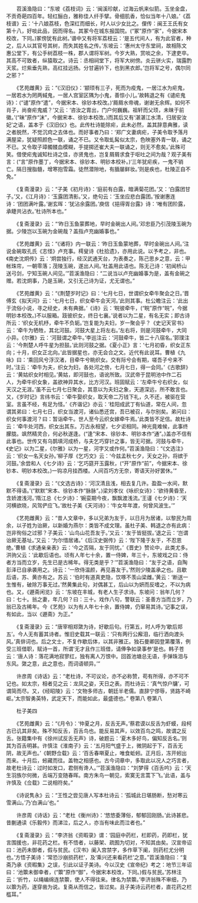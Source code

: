 <!-- { "loadSidebar": true } -->
　　苕溪渔隐曰：“东坡《荔枝词》云：‘闽溪珍献，过海云帆来似箭。玉坐金盘，不贡奇葩四百年。轻红酾白，雅称佳人纤手擘。骨细肌香，恰似当年十八娘。’《荔枝谱》云：‘十八娘荔枝，色深红而细长，时人以少女比之。俚传：闽王王氏有女第十八，好啖此品，因而得名。其冢今在城东报国院。(“冢”原作“家”，今据宋本校改，下同。)冢傍犹有此树。’谱中又有将军荔枝云：‘是五代间人，有为此官者，种之，后人以其官号其树，而失其姓名之传。’东坡云：‘惠州太守东堂祠，故相陈文惠公堂下，有公手树荔枝一株，郡人谓将军树。今岁大熟，赏啖之余，下逮吏卒。其高不可致者，纵猿取之。诗云：丞相祠堂下，将军大树傍。炎云骈火实，瑞露酌天浆。烂紫垂先熟，高红挂远扬。分甘遍钤下，也到黑衣郎。’岂将军之号，偶尔同之邪？”

　　《艺苑雌黄》云：“《汉旧仪》：‘颛顼有三子，死而为疫鬼，一居江水为疟鬼，一居若水为罔两蜮鬼，一居人宫室区隅为小鬼，善惊小儿。’故韩退之有《谴疟鬼诗》：(“谴”原作“遣”，今据宋本、徐钞本校改。)‘屑屑水帝魂，谢谢无余辉。如何不肖子，尚奋疟鬼威？’又云：‘咨汝之胄出，门户何巍巍。祖轩而父顼，未昧于前徽。’(“昧”原作“沫”，今据宋本、徐钞本校改。)而其后又有‘湛湛江水清，归居安汝妃’之语，盖本于《汉旧仪》也。此传杜诗能除疟，此未必然，盖其辞意典雅，读之者脱然，不觉沉疴之去体也。而好事者乃曰：‘郑广文妻病疟，子美令取予落月满屋梁，犹疑照颜色一联，诵之不已。又令取虬髯似太宗，色映塞外青一联，诵之不已。又令取子璋髑髅血模糊，手提掷还崔大夫一联诵之，则无不愈矣。’此殊可笑。借使疟鬼诚知杜诗之佳，亦贤鬼也，岂复屑屑求食于呕吐之间为哉？观子美有言：(“言”原作墨丁，今据宋本、徐钞本、明钞本校补。)‘三年犹疟疾，一鬼不销亡。隔日搜脂髓，增寒抱雪霜。徒然潜隙地，有腼屡鲜妆。’则是疾也，杜陵正自不免。”

　　《复斋漫录》云：“子美《初月诗》：‘庭前有白露，暗满菊花团。’又：‘白露团甘子。’又，《江月诗》：‘玉露团清影。’又，绝句云：‘玉坐应悲白露团。’按谢惠连诗：‘团团满叶露。’谢玄晖：‘犹沾余露团。’庾信《挹得胥台露》诗：‘唯有团阶露，承睫共沾衣。’杜诗所本也。”

　　《复斋漫录》云：“‘昨日玉鱼蒙葬地，早时金碗出人间。’邓忠臣乃引茂陵玉碗为据。少陵岂以玉碗为金碗哉？盖指卢充幽婚事也。”

　　《艺苑雌黄》云：“《诸将》内一联云：‘昨日玉鱼蒙地葬，早时金碗出人间。’注说金碗取孔氏《志怪》卢充事。樗叟诗《杜拾遗》，亦用此说。以予考之，非也。《南史沈炯传》云：‘炯尝独行，经汉武通天台，为表奏之，陈己思乡之意，云：甲帐珠帘，一朝零落；茂陵玉碗，遂出人间。’杜盖用此语也。陈无己诗：‘初闻桥山送弓剑，宁知玉碗人间见。’”苕溪渔隐曰：“二说当以卢充幽婚事为是，盖有金碗之赠。若沈炯事，乃是玉碗，又引无己诗为证，尤无谓也。”

　　《艺苑雌黄》云：“《荆楚岁时记》曰：‘七月七日，世谓织女牵牛聚会之日。’晋傅玄《拟天问》云：‘七月七日，织女牵牛会天河。’此则其事。杜公瞻注云：‘此出于流俗小说，寻之经史，未有典据。’《诗》云：‘睆彼牵牛，(“睆”原作“皖”，今据明钞本校改。)不以服箱。跂彼织女，终日七襄。’说者以为二星，有名无实；即古诗所云：‘织女无机杼，牵牛不负轭。’岂复能为夫妇，岁一聚会乎？《史记天官书》云：‘牵牛为牺牲，其北河鼓。河鼓大星上将左右。’左右将，则是河鼓牵牛，大同小异。《尔雅》云：‘河鼓谓之牵牛。’李巡注云：‘河鼓牵牛，皆二十八宿名。’郭璞注云：‘今荆楚人呼牛星为担鼓。’此则河鼓之据。《夏小正》言：‘七月初昏，织女正东向；十月，织女正北向。’此皆据星也，亦无会合之文。近代有此说耳。曹植《九咏》曰：‘乘回风兮浮汉渚，目牵牛兮眺织女。交有际兮会有期，嗟吾子兮来不时。’注云：‘牵牛为夫，织女为妇，各处河之傍，七月七日，得一会同。’《古歌辞》云：‘黄姑织女时相见。’黄姑，即河鼓也，语讹所致。汉武帝于昆明池中作二石人，为牵牛织女象，盖欲神异其水，比方河汉。班固赋云：‘左牵牛兮右织女，似天汉之无涯。’虽不云七月七日聚会，其意以为夫妇之象，天道深远，所不敢言也。又，《岁时记》言纬书云：‘牵牛娶织女，取天帝二万钱下礼，久不还，被驱在营室。言虽不经，有足为怪。’《齐谐记》亦云：‘桂阳成武丁有仙道，常在人间，忽谓其弟曰：七月七日，织女当渡河，诸仙悉还宫，吾已被召，与尔别矣。弟问曰：织女何事渡河？曰：暂诣牵牛。世人至今云织女嫁牵牛焉。’此类皆不足信。故杜诗云：‘牵牛处河西，织女出其东。万古永相望，七夕讵相同。神光竟难候，此事终朦胧。飒然精灵合，何必秋遂逢。(“逢”宋本、徐钞本、明钞本作“通”。)盖亦不信有此事也。世传又有乌鹊填河成桥，与夫乞巧穿针之事，皆无可据。河鼓与牵牛，《史记》以为二星，《尔雅》以为一星，河字又或作何。”苕溪渔隐曰：“《文选注》云：‘织女一名天女孙。’柳子厚《乞巧文》云：‘今兹孟秋七夕，天女之孙，将嫔于河鼓。’余尝和人《七夕诗》云：‘乞巧筵开玉露秋，(“开”原作“前”，今据宋本、徐钞本、明钞本校改。)一钩凉月挂西楼。人间百巧方无奈，寄语天孙好罢休。’”

　　《复斋漫录》云：“《文选古诗》：‘河汉清且浅，相去复几许。盈盈一水间，默默不得语。’(“默默”宋本、徐钞本作“脉脉”。)梁刘孝仪《咏织女诗》：‘欲待黄昏至，含娇渡浅河。’隋江总《七夕诗》：‘婉娈期今夜，飘飘渡浅流。’王谨《七夕诗》：‘天河横欲晓，风驾俨应飞。’故杜子美《天河诗》：‘牛女年年渡，何曾风波生。’”

　　《艺苑雌黄》云：“昔人文章中，多以兄弟为友于，以日月为居诸，以黎民为周余，以子姓为诒厥，以新婚为燕尔：类皆不成文理。虽杜子美、韩退之亦有此病：岂非徇俗之过邪？子美云：‘山鸟山花吾友于。’又云：‘友于皆挺拔。’退之云：‘岂谓诒厥无基址。’又云：‘为尔惜居诸。’《后汉史弼传》云：‘陛下隆于友于，不忍恩绝。’曹植《求通亲亲表》云：‘今之否隔，友于同忧。’《晋史》赞论中，此类尤多。洪驹父云：‘此歇后语也。顷有人年七十余，置一侍婢，年三十，东坡戏之曰：侍者方当而立岁，先生已是古稀年。得无类是乎？’”苕溪渔隐曰：“友于之语，自陶彭泽已自承袭用之。诗云：‘一欣侍温颜，再见喜友于。’然则少陵盖承之也。且歇后语，苏、黄亦有之。苏云：‘伯时有道真吏隐，饮啄不羡山梁雌。’黄云：‘断送一生惟有，破除万事无过。’然黄集此句，对偶甚工，后山以为妍而反嗜之，不以为病也。又，《遯斋闲览》云：‘东坡在丰城，有老人生子求诗。东坡问：翁年几何？曰：七十。翁之妻，年几何？曰：三十。戏作八句，警联云：圣善方当而立岁，乃翁已及古稀年。今《艺苑》以为有人年七十余，置侍婢，仍窜易其诗。’记事之误，有如此，当以《遯斋》为正。”

　　《复斋漫录》云：“唐宰相郑綮为诗，好歇后句。行第五，时人呼为‘歇后郑五’。今人无有蓄其诗者。惟旧史载其一联云：‘只有两行公廨泪，临行洒向渡头风。’真俳词也。后之文士，不复作歇后体，以其非雅正。独石曼卿因登第覆落，例受三班借职，赋诗一首，所谓‘无才且作三班借，请俸争如录事参’是也。韩子苍云：‘唐人诗：落花满地寂寥红，独有离人万恨中。回首池塘总无语，手弹珠泪与东风。綮之意，此之意也，而词语顿异。’”

　　许彦周《诗话》云：“老杜诗，不可议论，亦不必称赞，苟有所得，亦不可不记也。如太宗，相者见之云：龙凤之姿，天日之表。而杜诗云：‘真气惊户牗’，可谓简而尽。又，《经昭陵》云：‘文物多师古，朝廷半老儒。直辞宁僇辱，贤路不崎岖。’太宗智勇英特，武定天下，而能如此，最盛德也。”
卷第八
卷第八

　　杜子美四

　　《艺苑雌黄》云：“《月令》：‘仲夏之月，反舌无声。’蔡君谟以反舌为虾蟆，段柯古已讥其非矣。殊不知反舌，百舌鸟也。能反易其声，以效百鸟之鸣，故谓之反舌。张籍集中有《徐州试反舌无声》诗，破题云：‘夏木多好鸟，偏知反舌名。’则其为百舌明甚。许慎注《淮南子》云：‘五月阳气盛于上，微阴起于下，百舌无阴，故无声也。’《朝野佥载》云：‘百舌春啭夏止，唯食蚯蚓。正月后，冻开蚓出而来。十月后，蚓藏而往。盖物之相感也。古今词章中，多取此以况人之巧言者，故老杜诗云：过时如发口，君侧有谗人。’”苕溪渔隐曰：“刘梦得《百舌吟》云：‘天生羽族尔何微，舌端万变随春晖。南方朱鸟一朝见，索寞无言蒿下飞。’此语，盖与许慎及《佥载》二说相符矣。”

　　《诗说隽永》云：“王性之尝见唐人写本杜诗云：‘孤城此日堪肠断，愁对寒云雪满山。’乃‘白满山’也。”

　　许彦周《诗话》云：“老杜《衡州诗》：‘悠悠委薄俗，郁郁回刚肠。’此诗甚悲。昔蒯通读《乐毅传》而涕泣，后之人，亦当有味此而泣者也。”

　　《复斋漫录》云：“李济翁《资暇录》谓：‘园庭中药栏，栏即药，药即栏，犹言围援也，非花药之栏。有不悟者，以藤架、疏囿为切对，不知其由矣。汉宣帝诏曰：池药未御者，假与贫民。《汉书》阑入宫禁字，多作草下阑，则药栏尤分明也。’方悟子美诗：‘常恐沙崩损药栏’，及‘乘兴还来看药栏’之意。”苕溪渔隐曰：“复斋乃承《资暇集》之误，引此以证子美诗。今以汉史《宣帝纪》考之：地节三年诏曰：‘池籞未御幸者，(“籞”原作“御”，今据宋本校改，下同。)假与贫民。’苏林注云：‘折竹，以绳编绵连禁籞，使人不得往来。律名为禁籞。’李济翁殊不审细，乃以籞为药，遂穿凿为说。复斋从而信之，皆过矣。且子美诗云药栏者，直花药之栏槛耳。”

